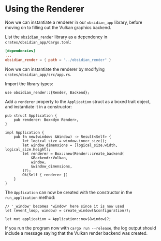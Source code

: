 # Using the Renderer

Now we can instantiate a renderer in our `obsidian_app` library, before moving on to filling out the Vulkan graphics backend.

List the `obsidian_render` library as a dependency in `crates/obsidian_app/Cargo.toml`:

```toml
[dependencies]
...
obsidian_render = { path = "../obsidian_render" }
```

Now we can instantiate the renderer by modifying `crates/obsidian_app/src/app.rs`.

Import the library types:

```rust,noplaypen
use obsidian_render::{Render, Backend};
```

Add a `renderer` property to the `Application` struct as a boxed trait object, and instantiate it in a constructor:

```rust,noplaypen
pub struct Application {
    pub renderer: Box<dyn Render>,
}

impl Application {
    pub fn new(window: &Window) -> Result<Self> {
        let logical_size = window.inner_size();
        let window_dimensions = [logical_size.width, logical_size.height];
        let renderer = Box::new(Render::create_backend(
            &Backend::Vulkan,
            window,
            &window_dimensions,
        )?);
        Ok(Self { renderer })
    }
}
```

The `Application` can now be created with the constructor in the `run_application` method:

```rust,noplaypen
// '_window' becomes 'window' here since it is now used
let (event_loop, window) = create_window(&configuration)?;

let mut application = Application::new(&window)?;
```

If you run the program now with `cargo run --release`, the log output should include a message saying that the Vulkan render backend was created.